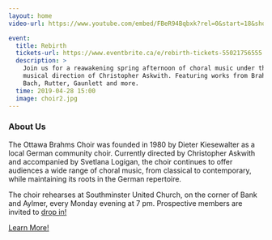 ```yaml
---
layout: home
video-url: https://www.youtube.com/embed/FBeR94Bqbxk?rel=0&start=18&showinfo=0

event:
  title: Rebirth
  tickets-url: https://www.eventbrite.ca/e/rebirth-tickets-55021756555
  description: >
    Join us for a reawakening spring afternoon of choral music under the
    musical direction of Christopher Askwith. Featuring works from Brahms,
    Bach, Rutter, Gaunlett and more.
  time: 2019-04-28 15:00
  image: choir2.jpg
---
```


### About Us

The Ottawa Brahms Choir was founded in 1980 by Dieter Kiesewalter as a local
German community choir. Currently directed by Christopher Askwith and
accompanied by Svetlana Logigan, the choir continues to offer audiences a wide
range of choral music, from classical to contemporary, while maintaining its
roots in the German repertoire.

The choir rehearses at Southminster United Church, on the corner of Bank and
Aylmer, every Monday evening at 7 pm. Prospective members are invited to [drop
in!](/join-us.html)

[Learn More!](/about.html)

